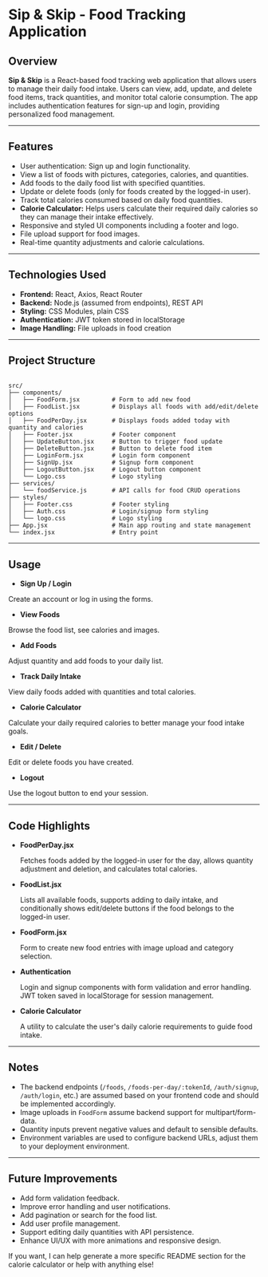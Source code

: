# Sip & Skip - Food Tracking Application

## Overview

**Sip & Skip** is a React-based food tracking web application that allows users to manage their daily food intake. Users can view, add, update, and delete food items, track quantities, and monitor total calorie consumption. The app includes authentication features for sign-up and login, providing personalized food management.

---

## Features

- User authentication: Sign up and login functionality.
- View a list of foods with pictures, categories, calories, and quantities.
- Add foods to the daily food list with specified quantities.
- Update or delete foods (only for foods created by the logged-in user).
- Track total calories consumed based on daily food quantities.
- **Calorie Calculator:** Helps users calculate their required daily calories so they can manage their intake effectively.
- Responsive and styled UI components including a footer and logo.
- File upload support for food images.
- Real-time quantity adjustments and calorie calculations.

---

## Technologies Used

- **Frontend:** React, Axios, React Router
- **Backend:** Node.js (assumed from endpoints), REST API
- **Styling:** CSS Modules, plain CSS
- **Authentication:** JWT token stored in localStorage
- **Image Handling:** File uploads in food creation

---

## Project Structure

```

src/
├── components/
│   ├── FoodForm.jsx         # Form to add new food
│   ├── FoodList.jsx         # Displays all foods with add/edit/delete options
│   ├── FoodPerDay.jsx       # Displays foods added today with quantity and calories
│   ├── Footer.jsx           # Footer component
│   ├── UpdateButton.jsx     # Button to trigger food update
│   ├── DeleteButton.jsx     # Button to delete food item
│   ├── LoginForm.jsx        # Login form component
│   ├── SignUp.jsx           # Signup form component
│   ├── LogoutButton.jsx     # Logout button component
│   └── Logo.css             # Logo styling
├── services/
│   └── foodService.js       # API calls for food CRUD operations
├── styles/
│   ├── Footer.css           # Footer styling
│   ├── Auth.css             # Login/signup form styling
│   └── logo.css             # Logo styling
├── App.jsx                  # Main app routing and state management
└── index.jsx                # Entry point

```

---

## Usage

- **Sign Up / Login**

Create an account or log in using the forms.

- **View Foods**

Browse the food list, see calories and images.

- **Add Foods**

Adjust quantity and add foods to your daily list.

- **Track Daily Intake**

View daily foods added with quantities and total calories.

- **Calorie Calculator**

Calculate your daily required calories to better manage your food intake goals.

- **Edit / Delete**

Edit or delete foods you have created.

- **Logout**

Use the logout button to end your session.

---

## Code Highlights

- **FoodPerDay.jsx**

  Fetches foods added by the logged-in user for the day, allows quantity adjustment and deletion, and calculates total calories.

- **FoodList.jsx**

  Lists all available foods, supports adding to daily intake, and conditionally shows edit/delete buttons if the food belongs to the logged-in user.

- **FoodForm.jsx**

  Form to create new food entries with image upload and category selection.

- **Authentication**

  Login and signup components with form validation and error handling. JWT token saved in localStorage for session management.

- **Calorie Calculator**

  A utility to calculate the user's daily calorie requirements to guide food intake.

---

## Notes

- The backend endpoints (`/foods`, `/foods-per-day/:tokenId`, `/auth/signup`, `/auth/login`, etc.) are assumed based on your frontend code and should be implemented accordingly.
- Image uploads in `FoodForm` assume backend support for multipart/form-data.
- Quantity inputs prevent negative values and default to sensible defaults.
- Environment variables are used to configure backend URLs, adjust them to your deployment environment.

---

## Future Improvements

- Add form validation feedback.
- Improve error handling and user notifications.
- Add pagination or search for the food list.
- Add user profile management.
- Support editing daily quantities with API persistence.
- Enhance UI/UX with more animations and responsive design.



If you want, I can help generate a more specific README section for the calorie calculator or help with anything else!
